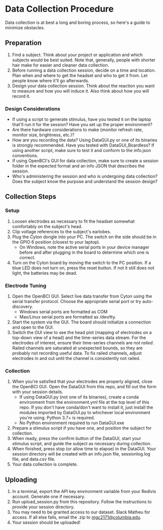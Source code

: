 # Data Collection Procedure
Data collection is at best a long and boring process, so here's a guide to minimize obstacles.

## Preparation
1. Find a subject. Think about your project or application and which subjects would be best suited. Note that, generally, people with shorter hair make for easier and cleaner data collection.
2. Before running a data collection session, decide on a time and location. Plan when and where to get the headset and who to get it from. Let people know where it'll go afterwards.
3. Design your data collection session. Think about the reaction you want to measure and how you will induce it. Also think about how you will record it.

### Design Considerations
- If using a script to generate stimulus, have you tested it on the laptop that'll run it for the session? Have you set up the proper environment?
- Are there hardware considerations to make (monitor refresh rate, monitor size, brightness, etc.)?
- How are you recording the data? Using DataGUI.py or one of its binaries is strongly recommended. Have you tested with DataGUI_Boardless? If using another script, make sure to test it and conform to the info.json conventions.
- If using OpenBCI's GUI for data collection, make sure to create a session folder in the expected format and an info JSON that describes the session.
- Who's administering the session and who is undergoing data collection? Does the subject know the purpose and understand the session design?

## Collection Steps
### Setup
1. Loosen electrodes as necessary to fit the headset somewhat comfortably on the subject's head.
2. Clip voltage references to the subject's earlobes.
3. Plug the Cyton dongle into your PC. The switch on the side should be in the GPIO 6 position (closest to your laptop).
    - On Windows, note the active serial ports in your device manager before and after plugging in the board to determine which one is correct.
4. Turn on the Cyton board by moving the switch to the PC position. If a blue LED does not turn on, press the reset button. If not it still does not light, the batteries may be dead.

### Electrode Tuning
1. Open the OpenBCI GUI. Select live data transfer from Cyton using the serial transfer protocol. Choose the appropriate serial port or try auto-discovery.
    - Windows serial ports are formatted as COM<NUMBER>
    - Max/Linux serial ports are formatted as /dev/tty.<NAME>
2. Start the system via the GUI. The board should initialize a connection and open to the GUI.
3. Switch the GUI view to see the head plot (mapping of electrodes on a top-down view of a head) and the time-series data stream. For the electrodes of interest, ensure their time-series 
   channels are _not railed_. Railed channels are saturated at unexpected bounds, so they are probably not recording useful data. To fix railed channels, adjust electrodes in and out until
   the channel is consistently not railed.

### Collection
1. When you're satisfied that your electrodes are properly aligned, close the OpenBCI GUI. Open the DataGUI from this repo, and fill out the form with your session details.
    - If using DataGUI.py (not one of its binaries), create a conda environment from the environment.yml file at the top level of this repo. If you don't have conda/don't want to install it, just install
      the modules imported by DataGUI.py to whichever local environment you're using. Python 3.7+ is required.
    - No Python environment required to run DataGUI.exe
2. Prepare a stimulus script if you have one, and position the subject for collection.
3. When ready, press the confirm button of the DataGUI, start your stimulus script, and guide the subject as necessary during collection.
4. When finished, press stop (or allow time to elapse) in the DataGUI. Your session directory will be created with an info.json file, sessionlog.log file, and data.csv file.
5. Your data collection is complete.

## Uploading
1. In a terminal, export the API key environment variable from your Redivis account. Generate one if necessary.
2. Run upload_session.py from this repository. Follow the instructions to provide your session directory.
3. You may need to be granted access to our dataset. Slack Matheu for access. If all else fails, email the .zip to mgc2171@columbia.edu.
4. Your session should be uploaded!

